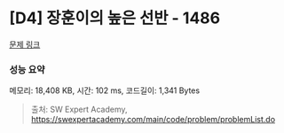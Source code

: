 # [D4] 장훈이의 높은 선반 - 1486 

[문제 링크](https://swexpertacademy.com/main/code/problem/problemDetail.do?contestProbId=AV2b7Yf6ABcBBASw) 

### 성능 요약

메모리: 18,408 KB, 시간: 102 ms, 코드길이: 1,341 Bytes



> 출처: SW Expert Academy, https://swexpertacademy.com/main/code/problem/problemList.do